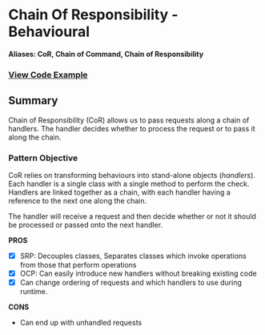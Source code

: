 # Chain Of Responsibility - Behavioural
**Aliases: CoR, Chain of Command, Chain of Responsibility**

### [View Code Example](https://github.com/charlesmolyneux/DesignPatterns-Swift/tree/master/Project/DesignPatterns/DesignPatterns/Behavioural/CoR)

## Summary
Chain of Responsibility (CoR) allows us to pass requests along a chain of handlers.
The handler decides whether to process the request or to pass it along the chain.

### Pattern Objective
CoR relies on transforming behaviours into stand-alone objects (*handlers*).
Each handler is a single class with a single method to perform the check. Handlers are linked together as a chain, with each handler having a reference to the next one along the chain.

The handler will receive a request and then decide whether or not it should be processed or passed onto the next handler.

**PROS**
 - [x] SRP: Decouples classes, Separates classes which invoke operations from those that perform operations
 - [x] OCP: Can easily introduce new handlers without breaking existing code
 - [x] Can change ordering of requests and which handlers to use during runtime.

**CONS**
 -  Can end up with unhandled requests
